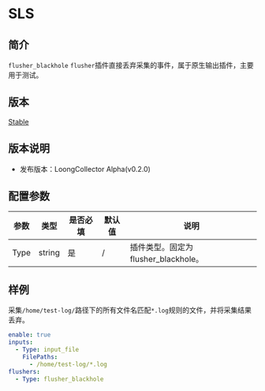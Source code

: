 # SLS

## 简介

`flusher_blackhole` `flusher`插件直接丢弃采集的事件，属于原生输出插件，主要用于测试。

## 版本

[Stable](../../stability-level.md)

## 版本说明

* 发布版本：LoongCollector Alpha(v0.2.0)

## 配置参数

|  **参数**  |  **类型**  |  **是否必填**  |  **默认值**  |  **说明**  |
| --- | --- | --- | --- | --- |
|  Type  |  string  |  是  |  /  |  插件类型。固定为flusher\_blackhole。  |

## 样例

采集`/home/test-log/`路径下的所有文件名匹配`*.log`规则的文件，并将采集结果丢弃。

``` yaml
enable: true
inputs:
  - Type: input_file
    FilePaths: 
      - /home/test-log/*.log
flushers:
  - Type: flusher_blackhole
```
